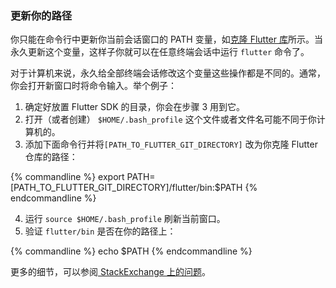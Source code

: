 ### 更新你的路径

你只能在命令行中更新你当前会话窗口的 PATH 变量，如[克隆 Flutter 库](./#clone-the-repo)所示。当永久更新这个变量，这样子你就可以在任意终端会话中运行 `flutter` 命令了。

对于计算机来说，永久给全部终端会话修改这个变量这些操作都是不同的。通常，你会打开新窗口时将命令输入。举个例子：

1. 确定好放置 Flutter SDK 的目录，你会在步骤 3 用到它。
2. 打开（或者创建） `$HOME/.bash_profile` 这个文件或者文件名可能不同于你计算机的。
3. 添加下面命令行并将`[PATH_TO_FLUTTER_GIT_DIRECTORY]` 改为你克隆 Flutter 仓库的路径：

{% commandline %}
export PATH=[PATH_TO_FLUTTER_GIT_DIRECTORY]/flutter/bin:$PATH
{% endcommandline %}

4. 运行 `source $HOME/.bash_profile` 刷新当前窗口。
5. 验证 `flutter/bin` 是否在你的路径上：

{% commandline %}
echo $PATH
{% endcommandline %}

更多的细节，可以参阅[ StackExchange 上的问题](https://unix.stackexchange.com/questions/26047/how-to-correctly-add-a-path-to-path)。
